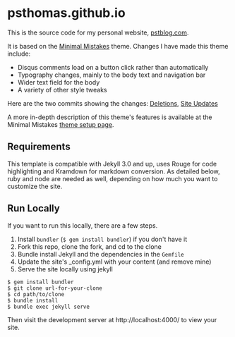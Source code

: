 # psthomas.github.io

This is the source code for my personal website, [pstblog.com](http://pstblog.com).  

It is based on the [Minimal Mistakes](https://github.com/mmistakes/minimal-mistakes) theme.  Changes I have made this theme include:

* Disqus comments load on a button click rather than automatically
* Typography changes, mainly to the body text and navigation bar
* Wider text field for the body 
* A variety of other style tweaks 

Here are the two commits showing the changes:
[Deletions](https://github.com/psthomas/psthomas.github.io/commit/30b59fc6bb13ba3d1b471b216061fe1894aa7ba3), 
[Site Updates](https://github.com/psthomas/psthomas.github.io/commit/afd450bfd56a1778be1016385fd35cb5435a50f8)

A more in-depth description of this theme's features is available at the Minimal Mistakes [theme setup page](http://mmistakes.github.io/minimal-mistakes/theme-setup/).  

## Requirements

This template is compatible with Jekyll 3.0 and up, uses Rouge for code highlighting and Kramdown for markdown conversion.  As detailed below, ruby and node are needed as well, depending on how much you want to customize the site.  

## Run Locally

If you want to run this locally, there are a few steps. 

1. Install `bundler` (`$ gem install bundler`) if you don't have it 
2. Fork this repo, clone the fork, and cd to the clone
3. Bundle install Jekyll and the dependencies in the `Gemfile`
4. Update the site's _config.yml with your content (and remove mine)
5. Serve the site locally using jekyll

```
$ gem install bundler 
$ git clone url-for-your-clone
$ cd path/to/clone
$ bundle install
$ bundle exec jekyll serve 
```

Then visit the development server at http://localhost:4000/ to view your site.  
